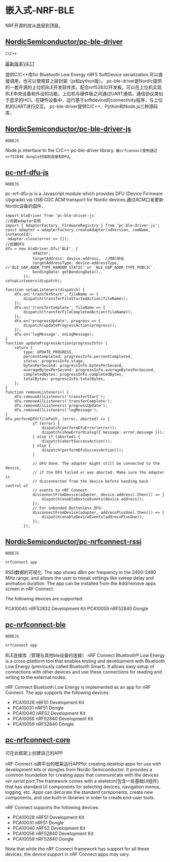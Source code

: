 # 嵌入式-NRF-BLE



NRF开源的库从底层到顶层。

## [NordicSemiconductor/pc-ble-driver](https://github.com/NordicSemiconductor/pc-ble-driver)

`C\C++`

[最新版本V4.1.1](https://github.com/NordicSemiconductor/pc-ble-driver/releases/tag/v4.1.1)


提供C/C++库for Bluetooth Low Energy nRF5 SoftDevice serialization.可以直接调用，也可以使用其上层封装（js和python版）。
pc-ble-driver是Nordic提供的一套开源的上位机BLE开发软件库，配合nrf52832开发板，可以在上位机实现BLE中央设备和外设的功能。上位机与硬件板之间通过UART通信，通信协议类似于蓝牙的HCI。在硬件设备中，运行基于softdevice的connectivity程序，与上位机的UART进行交互。
pc-ble-driver提供C/C++、Python和Node.js三种源码库，

## [NordicSemiconductor/pc-ble-driver-js](https://github.com/NordicSemiconductor/pc-ble-driver-js)

`NODEJS`

Node.js interface to the C/C++ pc-ble-driver library. `被nrfconnect使用通过nrf52840 dongle扫描和连接和DFU`。

## [pc-nrf-dfu-js](https://github.com/NordicSemiconductor/pc-nrf-dfu-js)

`NODEJS`

pc-nrf-dfu-js is a Javascript module which provides DFU (Device Firmware Upgrade) via USB CDC ACM transport for Nordic devices.通过ACM口来更新Nordic设备的固件。

```
import bleDriver from 'pc-ble-driver-js'
//创建adapter实例
import { AdapterFactory, FirmwareRegistry } from 'pc-ble-driver-js';
const adapter = adapterFactory.createAdapter(sdVersion, comName, instanceId);
 adapter.close(error => {});
//创建DFU
dfu = new bleDriver.Dfu('BLE', {
            adapter,
            targetAddress: device.address,  //MAC地址
            targetAddressType: device.addressType,    //'BLE_GAP_ADDR_TYPE_RANDOM_STATIC' or `BLE_GAP_ADDR_TYPE_PUBLIC`.
            bondingData: getBondingData(),
        });
setupListeners(dispatch);

function setupListeners(dispatch) {
    dfu.on('transferStart', fileName => {
        dispatch(transferFileStartedAction(fileName));
    });
    dfu.on('transferComplete', fileName => {
        dispatch(transferFileCompletedAction(fileName));
    });
    dfu.on('progressUpdate', progress => {
        dispatch(updateProgressAction(progress));
    });
    dfu.on('logMessage', onLogMessage);
}
function updateProgressAction(progressInfo) {
    return {
        type: UPDATE_PROGRESS,
        percentCompleted: progressInfo.percentCompleted,
        status: progressInfo.stage,
        bytesPerSecond: progressInfo.bytesPerSecond,
        averageBytesPerSecond: progressInfo.averageBytesPerSecond,
        completedBytes: progressInfo.completedBytes,
        totalBytes: progressInfo.totalBytes,
    };
}
function removeListeners() {
    dfu.removeAllListeners('transferStart');
    dfu.removeAllListeners('transferComplete');
    dfu.removeAllListeners('progressUpdate');
    dfu.removeAllListeners('logMessage');
}
dfu.performDFU(filePath, (error, aborted) => {
            if (error) {
                dispatch(performDfuError(error));
                dispatch(showErrorDialog({ message: error.message }));
            } else if (aborted) {
                dispatch(abortSuccessAction());
            } else {
                dispatch(performDfuSuccessAction());
            }

            // DFU done. The adapter might still be connected to the device,
            // if the DFU failed or was aborted. Make sure the adapter is
            // disconnected from the device before handing back control of
            // events to nRF Connect.
            disconnectFromDevice(adapter, device.address).then(() => {
                dispatch(enableDeviceEvents(device.address));
            });
            // For unbonded Buttonless DFU:
            disconnectFromDevice(adapter, addressPlusOne).then(() => {
                dispatch(enableDeviceEvents(addressPlusOne));
            });
        });
```

## [NordicSemiconductor/pc-nrfconnect-rssi](https://github.com/NordicSemiconductor/pc-nrfconnect-rssi)

`NODEJS`

`nrfconnect app`

RSSI数据的可视化. The app shows dBm per frequency in the 2400-2480 MHz range, and allows the user to tweak settings like sweep delay and animation duration. The app can be installed from the Add/remove apps screen in nRF Connect.

The following devices are supported:

PCA10040 nRF52832 Development Kit
PCA10059 nRF52840 Dongle

## [pc-nrfconnect-ble](https://github.com/NordicSemiconductor/pc-nrfconnect-ble)

`NODEJS`

`nrfconnect app`

BLE连接库（管理与其他ble设备的连接）
nRF Connect Bluetooth® Low Energy is a cross-platform tool that enables testing and development with Bluetooth Low Energy (previously called Bluetooth Smart). It allows easy setup of connections with other devices and use these connections for reading and writing to the external nodes.

nRF Connect Bluetooth Low Energy is implemented as an app for nRF Connect.
The app supports the following devices:
* PCA10028 nRF51 Development Kit
* PCA10031 nRF51 Dongle
* PCA10040 nRF52 Development Kit
* PCA10056 nRF52840 Development Kit
* PCA10059 nRF52840 Dongle

## [pc-nrfconnect-core](https://github.com/NordicSemiconductor/pc-nrfconnect-core)

可在此框架上创建自己的APP

nRF Connect is跨平台的框架运行APPfor creating desktop apps for use with development kits or dongles from Nordic Semiconductor. It provides a common foundation for creating apps that communicate with the devices *ver serial port*,The framework comes with a skeleton(包含一些基础UI组件) that has standard UI components for selecting devices, navigation menus, logging, etc. Apps can decorate the standard components, create new components, and use built-in libraries in order to create end-user tools.

nRF Connect supports the following devices:
* PCA10028 nRF51 Development Kit
* PCA10031 nRF51 Dongle
* PCA10040 nRF52 Development Kit
* PCA10056 nRF52840 Development Kit
* PCA10059 nRF52840 Dongle

Note that while the nRF Connect framework has support for all these devices, the device support in nRF Connect apps may vary.
